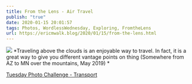 ```yaml
---
title: From the Lens - Air Travel
publish: "true"
date: 2020-01-15 20:01:57
tags: Photos, WordlessWednesday, Exploring, FromtheLens
url: https://ericmwalk.blog/2020/01/15/from-the-lens.html
---
```



![](https://ericmwalk.blog/uploads/2021/898450632f.jpg)
*Traveling above the clouds is an enjoyable way to travel. In fact, it is a great way to give you different vantage points on thing (Somewhere from AZ to MN over the mountains, May 2019) *

<a href="https://dutchgoesthephoto.net/2020/01/14/tuesday-photo-challenge-transport/">Tuesday Photo Challenge - Transport</a>
